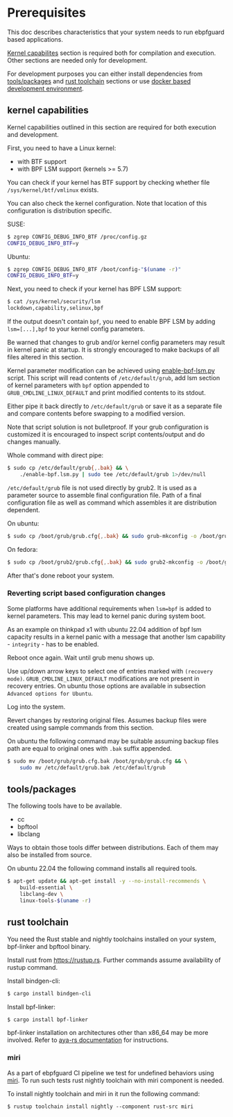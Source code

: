 # Prerequisites

This doc describes characteristics that your system needs to run ebpfguard based applications.

[Kernel capabilites](#kernel-capabilities) section is required both for compilation and execution. Other sections are needed only for development.

For development purposes you can either install dependencies from [tools/packages](#toolspackages) and [rust toolchain](#rust-toolchain) sections or use [docker based development environment](docker_devel_env.md).

## kernel capabilities

Kernel capabilities outlined in this section are required for both execution and development.

First, you need to have a Linux kernel:
* with BTF support
* with BPF LSM support (kernels >= 5.7)

You can check if your kernel has BTF support by checking whether file
`/sys/kernel/btf/vmlinux` exists.

You can also check the kernel configuration. Note that location of this configuration is distribution specific.

SUSE:

```bash
$ zgrep CONFIG_DEBUG_INFO_BTF /proc/config.gz
CONFIG_DEBUG_INFO_BTF=y
```

Ubuntu:
```bash
$ zgrep CONFIG_DEBUG_INFO_BTF /boot/config-"$(uname -r)"
CONFIG_DEBUG_INFO_BTF=y
```

Next, you need to check if your kernel has BPF LSM support:

```bash
$ cat /sys/kernel/security/lsm
lockdown,capability,selinux,bpf
```

If the output doesn't contain `bpf`, you need to enable BPF LSM by adding
`lsm=[...],bpf` to your kernel config parameters.

Be warned that changes to grub and/or kernel config parameters may result
in kernel panic at startup. It is strongly encouraged to make backups of
all files altered in this section.

Kernel parameter modification can be achieved using [enable-bpf-lsm.py](https://github.com/deepfence/ebpfguard/blob/main/enable-bpf-lsm.py) script.
This script will read contents of `/etc/default/grub`, add lsm section of kernel
parameters with `bpf` option appended to `GRUB_CMDLINE_LINUX_DEFAULT` and print
modified contents to its stdout.

Either pipe it back directly to `/etc/default/grub` or save it as a separate file
and compare contents before swapping to a modified version.

Note that script solution is not bulletproof. If your grub configuration is customized it is encouraged to inspect script contents/output and do changes manually.

Whole command with direct pipe:

```bash
$ sudo cp /etc/default/grub{,.bak} && \
    ./enable-bpf.lsm.py | sudo tee /etc/default/grub 1>/dev/null
```

`/etc/default/grub` file is not used directly by grub2. It is used as a parameter source to assemble final configuration file. Path of a final configuration file as well as command which assembles it are distribution dependent.

On ubuntu:

```bash
$ sudo cp /boot/grub/grub.cfg{,.bak} && sudo grub-mkconfig -o /boot/grub/grub.cfg
```

On fedora:

```bash
$ sudo cp /boot/grub2/grub.cfg{,.bak} && sudo grub2-mkconfig -o /boot/grub2/grub.cfg
```

After that's done reboot your system.

### Reverting script based configuration changes

Some platforms have additional requirements when `lsm=bpf` is added to kernel parameters.
This may lead to kernel panic during system boot.

As an example on thinkpad x1 with ubuntu 22.04 addition of bpf lsm capacity results 
in a kernel panic with a message that another lsm capability - `integrity` - has to be enabled.

Reboot once again. Wait until grub menu shows up.

Use up/down arrow keys to select one of entries marked with `(recovery mode)`.
`GRUB_CMDLINE_LINUX_DEFAULT` modifications are not present in recovery entries.
On ubuntu those options are available in subsection `Advanced options for Ubuntu`.

Log into the system.

Revert changes by restoring original files. Assumes backup files were created using sample commands from this section.

On ubuntu the following command may be suitable assuming backup files path
are equal to original ones with `.bak` suffix appended.

```bash
$ sudo mv /boot/grub/grub.cfg.bak /boot/grub/grub.cfg && \
    sudo mv /etc/default/grub.bak /etc/default/grub
```

## tools/packages

The following tools have to be available.
- cc
- bpftool
- libclang

Ways to obtain those tools differ between distributions. Each of them may also be installed from source.

On ubuntu 22.04 the following command installs all required tools.

```bash
$ apt-get update && apt-get install -y --no-install-recommends \
    build-essential \
    libclang-dev \
    linux-tools-$(uname -r)
```

## rust toolchain

You need the Rust stable and nightly toolchains installed on your system, bpf-linker and bpftool binary.

Install rust from https://rustup.rs. Further commands assume availability of rustup command.

Install bindgen-cli:

```bash
$ cargo install bindgen-cli
```

Install bpf-linker:

```
$ cargo install bpf-linker
```

bpf-linker installation on architectures other than x86_64 may be more involved. Refer to [aya-rs documentation](https://aya-rs.dev/book/start/development/) for instructions.

### miri

As a part of ebpfguard CI pipeline we test for undefined behaviors using [miri](https://github.com/rust-lang/miri).
To run such tests rust nightly toolchain with miri component is needed.

To install nightly toolchain and miri in it run the following command:

```
$ rustup toolchain install nightly --component rust-src miri
```
